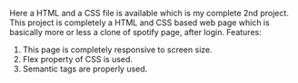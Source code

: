 Here a HTML and a CSS file is available which is my complete 2nd project.
This project is completely a HTML and CSS based web page which is basically more or less a clone of spotify page, after login.
Features: 
1. This page is completely responsive to screen size.
2. Flex property of CSS is used.
3. Semantic tags are properly used.
